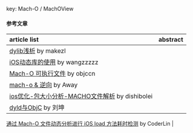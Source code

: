 key: Mach-O / MachOView

#### 参考文章
article list | abstract
:-- | :--:
[dylib浅析](https://makezl.github.io/2016/06/27/dylib/) by makezl |
[iOS动态库的使用](https://juejin.im/post/5b1f1d3a6fb9a01e6e2baded) by wangzzzzz |
[Mach-O 可执行文件](https://objccn.io/issue-6-3/) by objccn |
[mach-o & 逆向](http://awayqu.1024ul.com/ios/2019/03/03/mach-o-reverse.html) by Away |
[ios优化-包大小分析-MACHO文件解析](https://dishibolei.github.io/2017/10/26/mach-o-parser/) by dishibolei |
[dyld与ObjC](https://blog.cnbluebox.com/blog/2017/06/20/dyldyu-objc/) by 刘坤 |
[通过 Mach-O 文件动态分析进行 iOS load 方法耗时检测](https://juejin.im/post/5c0bb2e8e51d4529ee233fee) by 
CoderLin |